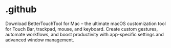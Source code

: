 # .github
Download BetterTouchTool for Mac – the ultimate macOS customization tool for Touch Bar, trackpad, mouse, and keyboard. Create custom gestures, automate workflows, and boost productivity with app-specific settings and advanced window management.
